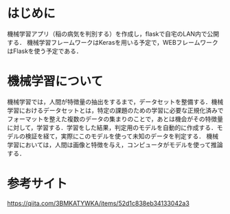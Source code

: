 # はじめに
機械学習アプリ（稲の病気を判別する）を作成し，flaskで自宅のLAN内で公開する．
機械学習フレームワークはKerasを用いる予定で，WEBフレームワークはFlaskを使う予定である．


# 機械学習について
機械学習では，人間が特徴量の抽出をするまで，データセットを整備する．機械学習におけるデータセットとは，特定の課題のための学習に必要な正規化済みでフォーマットを整えた複数のデータの集まりのことで，あとは機会がその特徴量に対して，学習する．学習をした結果，判定用のモデルを自動的に作成する．モデルの検証を経て，実際にこのモデルを使って未知のデータを判定する．
機械学習においては，人間は画像と特徴を与え，コンピュータがモデルを使って推論する．



# 参考サイト
https://qiita.com/3BMKATYWKA/items/52d1c838eb34133042a3